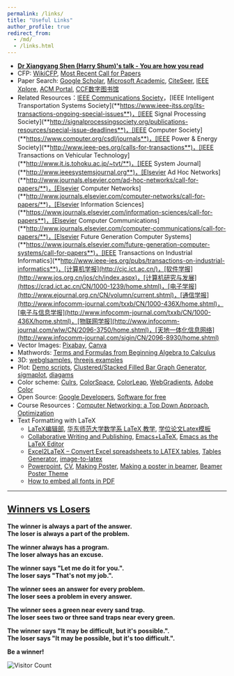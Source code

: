 ```yaml
---
permalink: /links/
title: "Useful Links"
author_profile: true
redirect_from: 
  - /md/
  - /links.html
---
```




- **[Dr Xiangyang Shen (Harry Shum)'s talk - You are how you read](https://v.qq.com/x/page/e09683rw0pj.html)**
- CFP:  [WikiCFP](http://www.wikicfp.com/cfp/home), [Most Recent Call for Papers](http://call.grid.hust.edu.cn/call/)
- Paper Search:   [Google Scholar](https://scholar.google.com/), [Microsoft Academic](https://academic.microsoft.com/), [CiteSeer](http://citeseer.ist.psu.edu/cis), [IEEE Xplore](http://ieeexplore.ieee.org/), [ACM Portal](http://dl.acm.org/),  [CCF数字图书馆](https://dl.ccf.org.cn/index.html?_ack=1)
- Related Resources：[IEEE Communications Society](**https://www.comsoc.org/publications**)，[IEEE Intelligent Transportation Systems Society](**https://www.ieee-itss.org/its-transactions-ongoing-special-issues**)，[IEEE Signal Processing Society](**http://signalprocessingsociety.org/publications-resources/special-issue-deadlines**)，[IEEE Computer Society](**https://www.computer.org/csdl/journals**)，[IEEE Power & Energy Society](**http://www.ieee-pes.org/calls-for-transactions**)，[IEEE Transactions on Vehicular Technology](**http://www.it.is.tohoku.ac.jp/~tvt/**)，[IEEE System Journal](**http://www.ieeesystemsjournal.org**)，[Elsevier Ad Hoc Networks](**http://www.journals.elsevier.com/ad-hoc-networks/call-for-papers/**)，[Elsevier Computer Networks](**http://www.journals.elsevier.com/computer-networks/call-for-papers/**)，[Elsevier Information Sciences](**https://www.journals.elsevier.com/information-sciences/call-for-papers**)，[Elsevier Computer Communications](**http://www.journals.elsevier.com/computer-communications/call-for-papers/**)，[Elsevier Future Generation Computer Systems](**https://www.journals.elsevier.com/future-generation-computer-systems/call-for-papers**)，[IEEE Transactions on Industrial Informatics](**http://www.ieee-ies.org/pubs/transactions-on-industrial-informatics**)，[计算机学报](http://cjc.ict.ac.cn/)，[软件学报](http://www.jos.org.cn/jos/ch/index.aspx)，[计算机研究与发展](https://crad.ict.ac.cn/CN/1000-1239/home.shtml)，[电子学报](http://www.ejournal.org.cn/CN/volumn/current.shtml)，[通信学报](http://www.infocomm-journal.com/txxb/CN/1000-436X/home.shtml)，[电子与信息学报](http://www.infocomm-journal.com/txxb/CN/1000-436X/home.shtml)，[物联网学报](http://www.infocomm-journal.com/wlw/CN/2096-3750/home.shtml)，[天地一体化信息网络](http://www.infocomm-journal.com/sigin/CN/2096-8930/home.shtml)
- Vector Images: [Pixabay](https://pixabay.com/), [Canva](https://www.canva.com/zh_cn/) 
- Mathwords:  [Terms and Formulas from Beginning Algebra to Calculus](http://www.mathwords.com/)
- 3D: [webglsamples](https://webglsamples.org/), [threejs examples](https://threejs.org/examples/)
- Plot: [Demo scripts](http://gnuplot.sourceforge.net/demo/), [Clustered/Stacked Filled Bar Graph Generator](http://www.burningcutlery.com/derek/bargraph/), [sigmaplot](https://systatsoftware.com/sigmaplot/), [diagams](https://daw.io)  
- Color scheme: [Culrs](https://www.culrs.com/#/), [ColorSpace](https://mycolor.space/), [ColorLeap](https://colorleap.app/home), [WebGradients](https://webgradients.com/), [Adobe Color](https://color.adobe.com/zh/create/color-wheel)
- Open Source: [Google Developers](https://developers.google.com/open-source/),  [Software for free](https://sourceforge.net/)
- Course Resources：[Computer Networking: a Top Down Approach](https://gaia.cs.umass.edu/kurose_ross/index.html), [Optimization](http://bicmr.pku.edu.cn/~wenzw/optbook.html)
- Text Formatting with LaTeX
  - [LaTeX编辑部](http://zzg34b.w3.c361.com/index.htm), [华东师范大学数学系 LaTeX 教学](http://math.ecnu.edu.cn/~latex/), [学位论文Latex模板](https://code.google.com/p/scutthesis/wiki/latex_template_list)
  - [Collaborative Writing and Publishing](https://www.overleaf.com/), [Emacs+LaTeX](http://cs2.swfc.edu.cn/~wx672/lecture_notes/linux/latex/latex_tutorial.html), [Emacs as the LaTeX Editor](http://piotrkazmierczak.com/2010/emacs-as-the-ultimate-latex-editor/)
  - [Ex­cel2LaTeX – Con­vert Ex­cel spread­sheets to LATEX ta­bles](https://www.ctan.org/tex-archive/support/excel2latex/), [Tables Generator](http://www.tablesgenerator.com/), [image-to-latex ](https://github.com/kingyiusuen/image-to-latex)
  - [Powerpoint](http://www.latextemplates.com/template/beamer-presentation), [CV](http://www.latextemplates.com/cat/curricula-vitae), [Making Poster](http://www.latextemplates.com/cat/curricula-vitae), [Making a poster in beamer](http://robjhyndman.com/hyndsight/beamer-poster/), [Beamer Poster Theme](http://www.shawnlankton.com/2008/06/latex-beamer-poster-theme-and-template/)
  - [How to embed all fonts in PDF](https://sites.google.com/site/xyzliwen/resource/embed_font_ieee_pdf_explore)

------
## [**Winners vs Losers**](http://h-a-s.org/tombaird/winners_vs_losers.htm)

**The winner is always a part of the answer.**<br/>
**The loser is always a part of the problem.**

**The winner always has a program.**<br/>
**The loser always has an excuse.**

**The winner says "Let me do it for you.".**<br/>
**The loser says "That's not my job.".**

**The winner sees an answer for every problem.**<br/>
**The loser sees a problem in every answer.**

**The winner sees a green near every sand trap.**<br/>
**The loser sees two or three sand traps near every green.**

**The winner says "It may be difficult, but it's possible.".**<br/>
**The loser says "It may be possible, but it's too difficult.".**

**Be a winner!**

![Visitor Count](https://profile-counter.glitch.me/shen-hang/count.svg)
